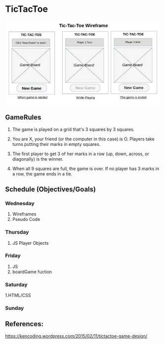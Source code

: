 # TicTacToe

![wireframe](./wireframe/TicTacToeWireFrame.png)


## GameRules
1. The game is played on a grid that's 3 squares by 3 squares.

2. You are X, your friend (or the computer in this case) is O. Players take turns putting their marks in empty squares.

3. The first player to get 3 of her marks in a row (up, down, across, or diagonally) is the winner.

4. When all 9 squares are full, the game is over. If no player has 3 marks in a row, the game ends in a tie.

## Schedule (Objectives/Goals)
### Wednesday
1. Wireframes
2. Pseudo Code

### Thursday

1. JS
Player Objects
### Friday

1. JS
2. boardGame fuction
### Saturday
1.HTML/CSS
### Sunday


## References: 
https://kencoding.wordpress.com/2015/02/11/tictactoe-game-design/